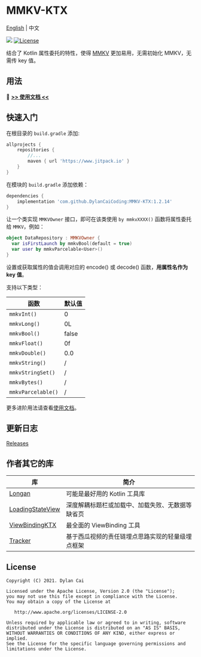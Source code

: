 # MMKV-KTX

[English](README.md) | 中文

[![](https://www.jitpack.io/v/DylanCaiCoding/MMKV-KTX.svg)](https://www.jitpack.io/#DylanCaiCoding/MMKV-KTX) 
[![License](https://img.shields.io/badge/License-Apache--2.0-blue.svg)](https://github.com/DylanCaiCoding/LoadingStateView/blob/master/LICENSE)

结合了 Kotlin 属性委托的特性，使得 [MMKV](https://github.com/Tencent/MMKV) 更加易用，无需初始化 MMKV，无需传 key 值。

## 用法

:pencil: **[>> 使用文档 <<](https://dylancaicoding.github.io/MMKV-KTX)**

## 快速入门

在根目录的 `build.gradle` 添加:

```groovy
allprojects {
    repositories {
        //...
        maven { url 'https://www.jitpack.io' }
    }
}
```

在模块的 `build.gradle` 添加依赖：

```groovy
dependencies {
    implementation 'com.github.DylanCaiCoding:MMKV-KTX:1.2.14'
}
```

让一个类实现 `MMKVOwner` 接口，即可在该类使用 `by mmkvXXXX()` 函数将属性委托给 `MMKV`，例如：

```kotlin
object DataRepository : MMKVOwner {
  var isFirstLaunch by mmkvBool(default = true)
  var user by mmkvParcelable<User>()
}
```

设置或获取属性的值会调用对应的 encode() 或 decode() 函数，**用属性名作为 key 值**。

支持以下类型：

| 函数               | 默认值 |
| ------------------ | ------ |
| `mmkvInt()`        | 0      |
| `mmkvLong()`       | 0L     |
| `mmkvBool()`       | false  |
| `mmkvFloat()`      | 0f     |
| `mmkvDouble()`     | 0.0    |
| `mmkvString()`     | /      |
| `mmkvStringSet()`  | /      |
| `mmkvBytes()`      | /      |
| `mmkvParcelable()` | /      |

更多进阶用法请查看[使用文档](https://dylancaicoding.github.io/MMKV-KTX)。

## 更新日志

[Releases](https://github.com/DylanCaiCoding/MMKV-KTX/releases)

## 作者其它的库

| 库                                                           | 简介                                           |
| ------------------------------------------------------------ | ---------------------------------------------- |
| [Longan](https://github.com/DylanCaiCoding/Longan)           | 可能是最好用的 Kotlin 工具库                       |
| [LoadingStateView](https://github.com/DylanCaiCoding/LoadingStateView) | 深度解耦标题栏或加载中、加载失败、无数据等缺省页 |
| [ViewBindingKTX](https://github.com/DylanCaiCoding/ViewBindingKTX) | 最全面的 ViewBinding 工具                   |
| [Tracker](https://github.com/DylanCaiCoding/Tracker)         | 基于西瓜视频的责任链埋点思路实现的轻量级埋点框架         |

## License

```
Copyright (C) 2021. Dylan Cai

Licensed under the Apache License, Version 2.0 (the "License");
you may not use this file except in compliance with the License.
You may obtain a copy of the License at

   http://www.apache.org/licenses/LICENSE-2.0

Unless required by applicable law or agreed to in writing, software
distributed under the License is distributed on an "AS IS" BASIS,
WITHOUT WARRANTIES OR CONDITIONS OF ANY KIND, either express or implied.
See the License for the specific language governing permissions and
limitations under the License.
```
